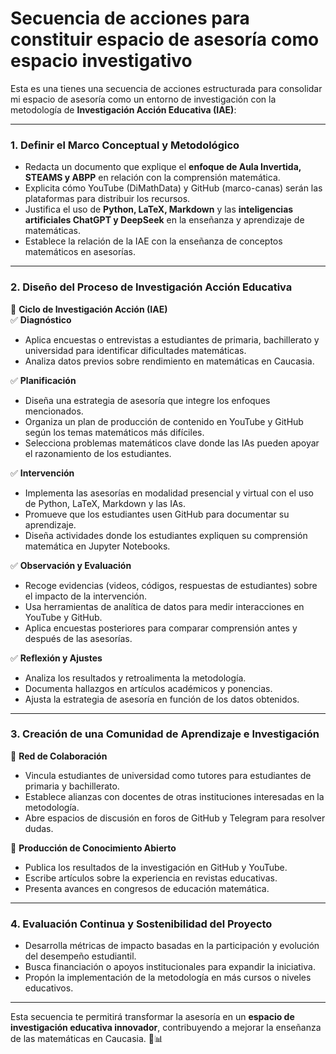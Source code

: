 # Secuencia de acciones para constituir espacio de asesoría como espacio investigativo


Esta es una tienes una secuencia de acciones estructurada para consolidar mi espacio de asesoría como un entorno de investigación con la metodología de **Investigación Acción Educativa (IAE)**:  

---

### **1. Definir el Marco Conceptual y Metodológico**  
- Redacta un documento que explique el **enfoque de Aula Invertida, STEAMS y ABPP** en relación con la comprensión matemática.  
- Explicita cómo YouTube (DiMathData) y GitHub (marco-canas) serán las plataformas para distribuir los recursos.  
- Justifica el uso de **Python, LaTeX, Markdown** y las **inteligencias artificiales ChatGPT y DeepSeek** en la enseñanza y aprendizaje de matemáticas.  
- Establece la relación de la IAE con la enseñanza de conceptos matemáticos en asesorías.  

---

### **2. Diseño del Proceso de Investigación Acción Educativa**  
📌 **Ciclo de Investigación Acción (IAE)**  
✅ **Diagnóstico**  
- Aplica encuestas o entrevistas a estudiantes de primaria, bachillerato y universidad para identificar dificultades matemáticas.  
- Analiza datos previos sobre rendimiento en matemáticas en Caucasia.  

✅ **Planificación**  
- Diseña una estrategia de asesoría que integre los enfoques mencionados.  
- Organiza un plan de producción de contenido en YouTube y GitHub según los temas matemáticos más difíciles.  
- Selecciona problemas matemáticos clave donde las IAs pueden apoyar el razonamiento de los estudiantes.  

✅ **Intervención**  
- Implementa las asesorías en modalidad presencial y virtual con el uso de Python, LaTeX, Markdown y las IAs.  
- Promueve que los estudiantes usen GitHub para documentar su aprendizaje.  
- Diseña actividades donde los estudiantes expliquen su comprensión matemática en Jupyter Notebooks.  

✅ **Observación y Evaluación**  
- Recoge evidencias (videos, códigos, respuestas de estudiantes) sobre el impacto de la intervención.  
- Usa herramientas de analítica de datos para medir interacciones en YouTube y GitHub.  
- Aplica encuestas posteriores para comparar comprensión antes y después de las asesorías.  

✅ **Reflexión y Ajustes**  
- Analiza los resultados y retroalimenta la metodología.  
- Documenta hallazgos en artículos académicos y ponencias.  
- Ajusta la estrategia de asesoría en función de los datos obtenidos.  

---

### **3. Creación de una Comunidad de Aprendizaje e Investigación**  
📌 **Red de Colaboración**  
- Vincula estudiantes de universidad como tutores para estudiantes de primaria y bachillerato.  
- Establece alianzas con docentes de otras instituciones interesadas en la metodología.  
- Abre espacios de discusión en foros de GitHub y Telegram para resolver dudas.  

📌 **Producción de Conocimiento Abierto**  
- Publica los resultados de la investigación en GitHub y YouTube.  
- Escribe artículos sobre la experiencia en revistas educativas.  
- Presenta avances en congresos de educación matemática.  

---

### **4. Evaluación Continua y Sostenibilidad del Proyecto**  
- Desarrolla métricas de impacto basadas en la participación y evolución del desempeño estudiantil.  
- Busca financiación o apoyos institucionales para expandir la iniciativa.  
- Propón la implementación de la metodología en más cursos o niveles educativos.  

---

Esta secuencia te permitirá transformar la asesoría en un **espacio de investigación educativa innovador**, contribuyendo a mejorar la enseñanza de las matemáticas en Caucasia. 🚀📊